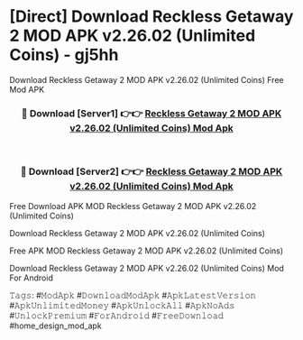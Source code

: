 # [Direct] Download Reckless Getaway 2 MOD APK v2.26.02 (Unlimited Coins) - gj5hh
Download Reckless Getaway 2 MOD APK v2.26.02 (Unlimited Coins) Free Mod APK

<div align="center">
<h3>🔴 Download [Server1] 👉👉 <a href="https://apk-comot.site?title=Reckless_Getaway_2_MOD_APK_v2.26.02_(Unlimited_Coins)">Reckless Getaway 2 MOD APK v2.26.02 (Unlimited Coins) Mod Apk</a></h3><br>

<h3>🔴 Download [Server2] 👉👉 <a href="https://apk-comot.site?title=Reckless_Getaway_2_MOD_APK_v2.26.02_(Unlimited_Coins)">Reckless Getaway 2 MOD APK v2.26.02 (Unlimited Coins) Mod Apk</a></h3>
</div>


Free Download APK MOD Reckless Getaway 2 MOD APK v2.26.02 (Unlimited Coins)

Download Reckless Getaway 2 MOD APK v2.26.02 (Unlimited Coins) 

Free APK MOD Reckless Getaway 2 MOD APK v2.26.02 (Unlimited Coins) 

Download Reckless Getaway 2 MOD APK v2.26.02 (Unlimited Coins) Mod For Android

𝚃𝚊𝚐𝚜: #𝙼𝚘𝚍𝙰𝚙𝚔 #𝙳𝚘𝚠𝚗𝚕𝚘𝚊𝚍𝙼𝚘𝚍𝙰𝚙𝚔 #𝙰𝚙𝚔𝙻𝚊𝚝𝚎𝚜𝚝𝚅𝚎𝚛𝚜𝚒𝚘𝚗 #𝙰𝚙𝚔𝚄𝚗𝚕𝚒𝚖𝚒𝚝𝚎𝚍𝙼𝚘𝚗𝚎𝚢 #𝙰𝚙𝚔𝚄𝚗𝚕𝚘𝚌𝚔𝙰𝚕𝚕 #𝙰𝚙𝚔𝙽𝚘𝙰𝚍𝚜 #𝚄𝚗𝚕𝚘𝚌𝚔𝙿𝚛𝚎𝚖𝚒𝚞𝚖 #𝙵𝚘𝚛𝙰𝚗𝚍𝚛𝚘𝚒𝚍 #𝙵𝚛𝚎𝚎𝙳𝚘𝚠𝚗𝚕𝚘𝚊𝚍 #home_design_mod_apk